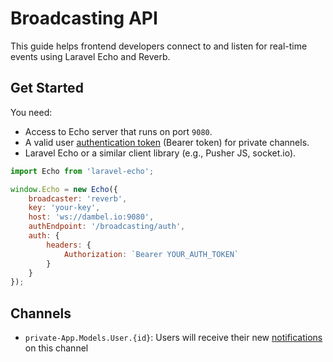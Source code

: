 # Broadcasting API

This guide helps frontend developers connect to and listen for real-time events using Laravel Echo and Reverb.

## Get Started

You need:
- Access to Echo server that runs on port `9080`.
- A valid user [authentication token](../auth/login.md) (Bearer token) for private channels.
- Laravel Echo or a similar client library (e.g., Pusher JS, socket.io).

```js
import Echo from 'laravel-echo';

window.Echo = new Echo({
    broadcaster: 'reverb',
    key: 'your-key',
    host: 'ws://dambel.io:9080',
    authEndpoint: '/broadcasting/auth',
    auth: {
        headers: {
            Authorization: `Bearer YOUR_AUTH_TOKEN`
        }
    }
});
```

## Channels

- `private-App.Models.User.{id}`: Users will receive their new [notifications](../notifications/notification_resource.md) on this channel
